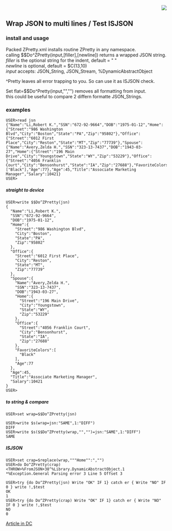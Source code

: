 <p align="right"><img src="https://github.com/isc-at/CPIPE/blob/master/archived.jpg"/></p>

## Wrap JSON to multi lines / Test ISJSON 

### install and usage ###  
Packed ZPretty.xml installs routine ZPretty in any namespace.  
calling $$Do^ZPretty(input,\[filler],\[newline]) returns a wrapped JSON string.   
_filler_ is the optional string for the indent, default = "  "  
_newline_ is optional, default =  $C(13,10)  <CR><LF>    
_input_ accepts: JSON_String, JSON_Stream, %DynamicAbstractObject  

^Pretty leaves all error trapping to you. So can use it as ISJSON check.  

Set flat=$$Do^Pretty(input,"","") removes all formatting from input.  
this could be useful to compare 2 differn formatte JSON_Strings. 

### examples ###  
~~~
USER>read jsn
{"Name":"Li,Robert K.","SSN":"672-92-9664","DOB":"1975-01-12","Home":{"Street":"986 Washington Blvd","City":"Boston","State":"PA","Zip":"95802"},"Office":{"Street":"6012 First Place","City":"Reston","State":"MT","Zip":"77739"},"Spouse":{"Name":"Avery,Zelda H.","SSN":"323-13-7437","DOB":"1943-03-27","Home":{"Street":"196 Main Drive","City":"Youngstown","State":"WY","Zip":"53229"},"Office":{"Street":"4056 Franklin Court","City":"Bensonhurst","State":"IA","Zip":"27688"},"FavoriteColors":["Black"],"Age":77},"Age":45,"Title":"Associate Marketing Manager","Salary":10421}
USER>
~~~~  
##### straight to device #####   
~~~
USER>write $$Do^ZPretty(jsn)
{
  "Name":"Li,Robert K.",
  "SSN":"672-92-9664",
  "DOB":"1975-01-12",
  "Home":{
    "Street":"986 Washington Blvd",
    "City":"Boston",
    "State":"PA",
    "Zip":"95802"
  },
  "Office":{
    "Street":"6012 First Place",
    "City":"Reston",
    "State":"MT",
    "Zip":"77739"
  },
  "Spouse":{
    "Name":"Avery,Zelda H.",
    "SSN":"323-13-7437",
    "DOB":"1943-03-27",
    "Home":{
      "Street":"196 Main Drive",
      "City":"Youngstown",
      "State":"WY",
      "Zip":"53229"
    },
    "Office":{
      "Street":"4056 Franklin Court",
      "City":"Bensonhurst",
      "State":"IA",
      "Zip":"27688"
    },
    "FavoriteColors":[
      "Black"
    ],
    "Age":77
  },
  "Age":45,
  "Title":"Associate Marketing Manager",
  "Salary":10421
}
USER>
~~~

##### to string & compare #####   
~~~
USER>set wrap=$$Do^ZPretty(jsn)

USER>write $s(wrap=jsn:"SAME",1:"DIFF")
DIFF
USER>write $s($$Do^ZPretty(wrap,"","")=jsn:"SAME",1:"DIFF")
SAME
~~~

##### ISJSON #####   
~~~
USER>set crap=$replace(wrap,"""Home"":","")
USER>do Do^ZPretty(crap)
<THROW>%FromJSON+38^%Library.DynamicAbstractObject.1 *%Exception.General Parsing error 3 Line 5 Offset 3

USER>try {do Do^ZPretty(jsn) Write "OK" IF 1} catch er { Write "NO" IF 0 } write !,$test
OK
1
USER>try {do Do^ZPretty(crap) Write "OK" IF 1} catch er { Write "NO" IF 0 } write !,$test
NO
0
~~~

[Article in DC](https://community.intersystems.com/post/wrap-json-multi-lines-test-isjson)   
